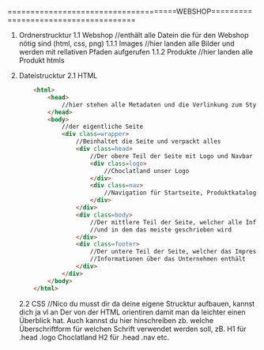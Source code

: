 =====================================WEBSHOP=====================================

1. Ordnerstrucktur
    1.1 Webshop //enthält alle Datein die für den Webshop nötig sind (html, css, png)
        1.1.1 Images //hier landen alle Bilder und werden mit rellativen Pfaden aufgerufen
        1.1.2 Produkte //hier landen alle Produkt htmls

2. Dateistrucktur
    2.1 HTML
    ```html
        <html>
            <head>
                //hier stehen alle Metadaten und die Verlinkung zum Stylesheet (design.css)
            </head>
            <body>
                //der eigentliche Seite
                <div class=wrapper>
                    //Beinhaltet die Seite und verpackt alles
                    <div class=head>
                        //Der obere Teil der Seite mit Logo und Navbar
                        <div class=logo>
                            //Choclatland unser Logo
                        </div>
                        <div class=nav>
                            //Navigation für Startseite, Produktkatalog
                        </div>
                    </div>
                    <div class=body>
                        //Der mittlere Teil der Seite, welcher alle Informationen besitzt
                        //und in dem das meiste geschrieben wird
                    </div>
                    <div class=footer>
                        //Der untere Teil der Seite, welcher das Impressum und andere
                        //Informationen über das Unternehmen enthält
                    </div>
                </div>
            </body>
        </html>
    ```
    2.2 CSS
        //Nico du musst dir da deine eigene Strucktur aufbauen, kannst dich ja vl an Der von der HTML orientiren damit man da leichter einen Überblick hat. Auch kannst du hier hinschreiben zb. welche Überschriftform für welchen Schrift verwendet werden soll, zB. H1 für .head .logo Choclatland
            H2 für .head .nav 
            etc.
            
        